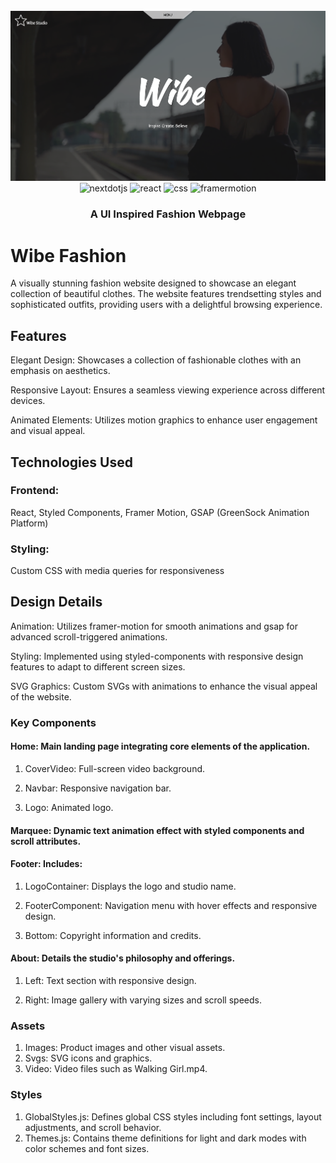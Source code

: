 <div align="center">
  <br />
      <img src="./src/assets/banner.png" alt="Project Banner">
  <br />

  <div>
    <img src="https://img.shields.io/badge/-Next_JS-black?style=for-the-badge&logoColor=white&logo=nextdotjs&color=000000" alt="nextdotjs" />
    <img src="https://shields.io/badge/react-black?logo=react&style=for-the-badge" alt="react" />
    <img src="https://img.shields.io/badge/-CSS-black?style=for-the-badge&logo=css3&logoColor=1572B6&color=white" alt="css" />
    <img src="https://img.shields.io/badge/-Framer%20Motion-black?style=for-the-badge&logo=framer&logoColor=00C4CC&color=white" alt="framermotion" />
  </div>

  <h3 align="center">A UI Inspired Fashion Webpage</h3>

</div>

# Wibe Fashion

A visually stunning fashion website designed to showcase an elegant collection of beautiful clothes. The website features trendsetting styles and sophisticated outfits, providing users with a delightful browsing experience.

## Features

Elegant Design: Showcases a collection of fashionable clothes with an emphasis on aesthetics.

Responsive Layout: Ensures a seamless viewing experience across different devices.

Animated Elements: Utilizes motion graphics to enhance user engagement and visual appeal.

## Technologies Used

### Frontend:
React,
Styled Components,
Framer Motion,
GSAP (GreenSock Animation Platform)

### Styling:
Custom CSS with media queries for responsiveness

## Design Details

Animation: Utilizes framer-motion for smooth animations and gsap for advanced scroll-triggered animations.

Styling: Implemented using styled-components with responsive design features to adapt to different screen sizes.

SVG Graphics: Custom SVGs with animations to enhance the visual appeal of the website.

### Key Components
#### Home: Main landing page integrating core elements of the application.

1) CoverVideo: Full-screen video background.

2) Navbar: Responsive navigation bar.

3) Logo: Animated logo.

#### Marquee: Dynamic text animation effect with styled components and scroll attributes.

#### Footer: Includes:

1) LogoContainer: Displays the logo and studio name.

2) FooterComponent: Navigation menu with hover effects and responsive design.

3) Bottom: Copyright information and credits.

#### About: Details the studio's philosophy and offerings.

1) Left: Text section with responsive design.

2) Right: Image gallery with varying sizes and scroll speeds.

### Assets
1) Images: Product images and other visual assets.
2) Svgs: SVG icons and graphics.
3) Video: Video files such as Walking Girl.mp4.

### Styles
1) GlobalStyles.js: Defines global CSS styles including font settings, layout adjustments, and scroll behavior.
2) Themes.js: Contains theme definitions for light and dark modes with color schemes and font sizes.
